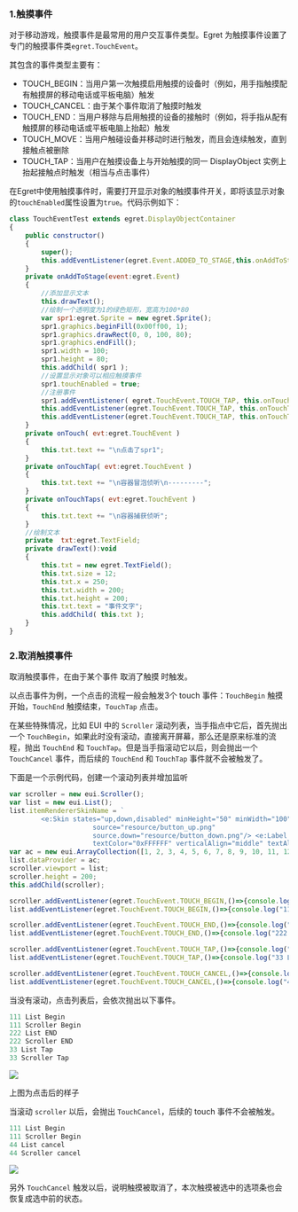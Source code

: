 ### 1.触摸事件
对于移动游戏，触摸事件是最常用的用户交互事件类型。Egret 为触摸事件设置了专门的触摸事件类`egret.TouchEvent`。

其包含的事件类型主要有：
* TOUCH_BEGIN：当用户第一次触摸启用触摸的设备时（例如，用手指触摸配有触摸屏的移动电话或平板电脑）触发
* TOUCH_CANCEL：由于某个事件取消了触摸时触发
* TOUCH_END：当用户移除与启用触摸的设备的接触时（例如，将手指从配有触摸屏的移动电话或平板电脑上抬起）触发
* TOUCH_MOVE：当用户触碰设备并移动时进行触发，而且会连续触发，直到接触点被删除
* TOUCH_TAP：当用户在触摸设备上与开始触摸的同一 DisplayObject 实例上抬起接触点时触发（相当与点击事件）

在Egret中使用触摸事件时，需要打开显示对象的触摸事件开关，即将该显示对象的`touchEnabled`属性设置为`true`。代码示例如下：

```javascript
class TouchEventTest extends egret.DisplayObjectContainer
{
    public constructor()
    {
        super();
        this.addEventListener(egret.Event.ADDED_TO_STAGE,this.onAddToStage,this);
    }
    private onAddToStage(event:egret.Event)
    {
        //添加显示文本
        this.drawText();
        //绘制一个透明度为1的绿色矩形，宽高为100*80
        var spr1:egret.Sprite = new egret.Sprite();
        spr1.graphics.beginFill(0x00ff00, 1);
        spr1.graphics.drawRect(0, 0, 100, 80);
        spr1.graphics.endFill();
        spr1.width = 100;
        spr1.height = 80;
        this.addChild( spr1 );
		//设置显示对象可以相应触摸事件
		spr1.touchEnabled = true;
        //注册事件
        spr1.addEventListener( egret.TouchEvent.TOUCH_TAP, this.onTouch, this );
        this.addEventListener(egret.TouchEvent.TOUCH_TAP, this.onTouchTap, this);
        this.addEventListener(egret.TouchEvent.TOUCH_TAP, this.onTouchTaps, this, true);
    }
    private onTouch( evt:egret.TouchEvent )
    {
        this.txt.text += "\n点击了spr1";
    }
    private onTouchTap( evt:egret.TouchEvent )
    {
        this.txt.text += "\n容器冒泡侦听\n---------";
    }
    private onTouchTaps( evt:egret.TouchEvent )
    {
        this.txt.text += "\n容器捕获侦听";
    }
    //绘制文本
    private  txt:egret.TextField;
    private drawText():void
    {
        this.txt = new egret.TextField();
        this.txt.size = 12;
        this.txt.x = 250;
        this.txt.width = 200;
        this.txt.height = 200;
        this.txt.text = "事件文字";
        this.addChild( this.txt );
    }
}
```

### 2.取消触摸事件

取消触摸事件，在由于某个事件 取消了触摸 时触发。

以点击事件为例，一个点击的流程一般会触发3个 touch 事件：`TouchBegin` 触摸开始，`TouchEnd` 触摸结束，`TouchTap` 点击。

在某些特殊情况，比如 EUI 中的 `Scroller` 滚动列表，当手指点中它后，首先抛出一个 `TouchBegin`，如果此时没有滚动，直接离开屏幕，那么还是原来标准的流程，抛出 `TouchEnd` 和 `TouchTap`。但是当手指滚动它以后，则会抛出一个 `TouchCancel` 事件，而后续的 `TouchEnd` 和 `TouchTap` 事件就不会被触发了。

下面是一个示例代码，创建一个滚动列表并增加监听

~~~javascript
var scroller = new eui.Scroller();
var list = new eui.List();  
list.itemRendererSkinName = `
        <e:Skin states="up,down,disabled" minHeight="50" minWidth="100" xmlns:e="http://ns.egret.com/eui"> <e:Image width="100%" height="100%" scale9Grid="1,3,8,8" alpha.disabled="0.5"
                     source="resource/button_up.png"
                     source.down="resource/button_down.png"/> <e:Label text="{data}" top="8" bottom="8" left="8" right="8"
                     textColor="0xFFFFFF" verticalAlign="middle" textAlign="center"/> </e:Skin>`
var ac = new eui.ArrayCollection([1, 2, 3, 4, 5, 6, 7, 8, 9, 10, 11, 12, 13, 14, 15, 16]);
list.dataProvider = ac;
scroller.viewport = list;
scroller.height = 200;
this.addChild(scroller);

scroller.addEventListener(egret.TouchEvent.TOUCH_BEGIN,()=>{console.log("111 Scroller Begin")},this);
list.addEventListener(egret.TouchEvent.TOUCH_BEGIN,()=>{console.log("111 List Begin")},this);

scroller.addEventListener(egret.TouchEvent.TOUCH_END,()=>{console.log("222 Scroller END")},this);
list.addEventListener(egret.TouchEvent.TOUCH_END,()=>{console.log("222 List END")},this);

scroller.addEventListener(egret.TouchEvent.TOUCH_TAP,()=>{console.log("33 Scroller Tap")},this);
list.addEventListener(egret.TouchEvent.TOUCH_TAP,()=>{console.log("33 List Tap")},this);

scroller.addEventListener(egret.TouchEvent.TOUCH_CANCEL,()=>{console.log("44 Scroller cancel")},this);
list.addEventListener(egret.TouchEvent.TOUCH_CANCEL,()=>{console.log("44 List cancel")},this);
~~~


当没有滚动，点击列表后，会依次抛出以下事件。

~~~javascript
111 List Begin
111 Scroller Begin
222 List END
222 Scroller END
33 List Tap
33 Scroller Tap
~~~

![](568e5eb1eef1f.png)

上图为点击后的样子

当滚动 `scroller` 以后，会抛出 `TouchCancel`，后续的 touch 事件不会被触发。

~~~javascript
111 List Begin
111 Scroller Begin
44 List cancel
44 Scroller cancel
~~~

![](568e5eb20e0fe.png)

另外 `TouchCancel` 触发以后，说明触摸被取消了，本次触摸被选中的选项条也会恢复成选中前的状态。
